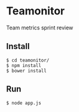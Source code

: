 # Teamonitor

Team metrics sprint review

## Install

    $ cd teamonitor/
    $ npm install
    $ bower install

## Run

    $ node app.js

